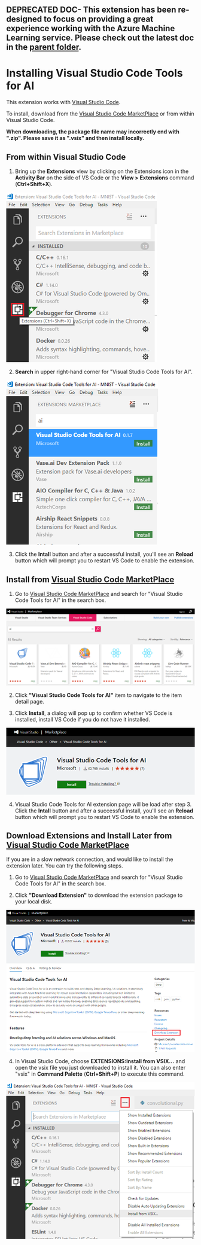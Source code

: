 ## DEPRECATED DOC- This extension has been re-designed to focus on providing a great experience working with the Azure Machine Learning service. Please check out the latest doc in the [parent folder](..).

# Installing Visual Studio Code Tools for AI

This extension works with [Visual Studio Code](https://code.visualstudio.com/). 

To install, download from the [Visual Studio Code MarketPlace] or from within Visual Studio Code.

**When downloading, the package file name may incorrectly end with ".zip".
Please save it as ".vsix" and then install locally.**

## From within Visual Studio Code

1. Bring up the **Extensions** view by clicking on the Extensions icon in the **Activity Bar** on the side of VS Code or the **View > Extensions** command (**Ctrl+Shift+X**).

![extensions](./media/installation/extensions.png)

2. **Search** in upper right-hand corner for "Visual Studio Code Tools for AI".

![extensions](./media/installation/extensions-search.png)

3. Click the **Intall** button and after a successful install, you'll see an **Reload** button which will prompt you to restart VS Code to enable the extension.

## Install from [Visual Studio Code MarketPlace]
1. Go to [Visual Studio Code MarketPlace] and search for "Visual Studio Code Tools for AI" in the search box.

![extensions](./media/installation/extensions-search-on-marketplace.png)

2. Click **"Visual Studio Code Tools for AI"** item to navigate to the item detail page.

3. Click **Install**, a dialog will pop up to confirm whether VS Code is installed, install VS Code if you do not have it installed.

![extensions](./media/installation/marketplace-install.png)

4. Visual Studio Code Tools for AI extension page will be load after step 3. Click the **Intall** button and after a successful install, you'll see an **Reload** button which will prompt you to restart VS Code to enable the extension.


## Download Extensions and Install Later from [Visual Studio Code MarketPlace]
If you are in a slow network connection, and would like to install the extension later. You can try the following steps.
1. Go to [Visual Studio Code MarketPlace] and search for "Visual Studio Code Tools for AI" in the search box.

2. Click **"Download Extension"** to download the extension package to your local disk.

![extensions](./media/installation/extensions-download.png)

4. In Visual Studio Code, choose **EXTENSIONS:Install from VSIX...** and open the vsix file you just downloaded to install it.
You can also enter "vsix" in **Command Palette** (**Ctrl+Shift+P**) to execute this command.

![extensions](./media/installation/extensions-install.png)

[Visual Studio Code MarketPlace]:https://marketplace.visualstudio.com/vscode